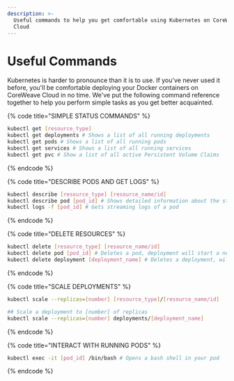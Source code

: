 ```yaml
---
description: >-
  Useful commands to help you get comfortable using Kubernetes on CoreWeave
  Cloud
---
```


# Useful Commands

Kubernetes is harder to pronounce than it is to use. If you've never used it before, you'll be comfortable deploying your Docker containers on CoreWeave Cloud in no time. We've put the following command reference together to help you perform simple tasks as you get better acquainted.

{% code title="SIMPLE STATUS COMMANDS" %}
```bash
kubectl get [resource_type]
kubectl get deployments # Shows a list of all running deployments
kubectl get pods # Shows a list of all running pods
kubectl get services # Shows a list of all running services
kubectl get pvc # Show a list of all active Persistent Volume Claims
```
{% endcode %}

{% code title="DESCRIBE PODS AND GET LOGS" %}
```bash
kubectl describe [resource_type] [resource_name/id]
kubectl describe pod [pod_id] # Shows detailed information about the status of a pod
kubectl logs -f [pod_id] # Gets streaming logs of a pod
```
{% endcode %}

{% code title="DELETE RESOURCES" %}
```bash
kubectl delete [resource_type] [resource_name/id]
kubectl delete pod [pod_id] # Deletes a pod, deployment will start a new one
kubectl delete deployment [deployment_name] # Deletes a deployment, will not restart
```
{% endcode %}

{% code title="SCALE DEPLOYMENTS" %}
```bash
kubectl scale --replicas=[number] [resource_type]/[resource_name/id]

## Scale a deployment to [number] of replicas
kubectl scale --replicas=[number] deployments/[deployment_name]
```
{% endcode %}

{% code title="INTERACT WITH RUNNING PODS" %}
```bash
kubectl exec -it [pod_id] /bin/bash # Opens a bash shell in your pod
```
{% endcode %}

